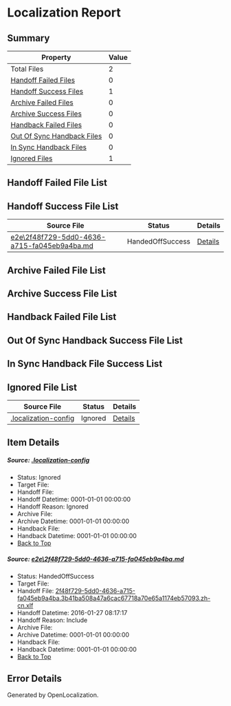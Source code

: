 # <a name='report-top'></a> Localization Report

## Summary
 Property | Value 
 -------- | ----- 
 Total Files | 2
[ Handoff Failed Files ](#handoff-failed-list)| 0
[ Handoff Success Files ](#handoff-success-list)| 1
[ Archive Failed Files ](#archive-failed-list)| 0
[ Archive Success Files ](#archive-success-list)| 0
[ Handback Failed Files ](#handback-failed-list)| 0
[ Out Of Sync Handback Files ](#outofsync-handback-success-list)| 0
[ In Sync Handback Files ](#insync-handback-success-list)| 0
[ Ignored Files ](#ignored-list)| 1

## <a name='handoff-failed-list'></a> Handoff Failed File List

## <a name='handoff-success-list'></a> Handoff Success File List
 Source File | Status | Details 
 ----------- | ------ | ------- 
 [e2e\2f48f729-5dd0-4636-a715-fa045eb9a4ba.md](https://github.com/OpenLocalizationTest/oltest/blob/81739becc59d5c947b095adcd491de641cb6d781/e2e/2f48f729-5dd0-4636-a715-fa045eb9a4ba.md) | HandedOffSuccess | [Details](#9e964729d031210168482fbe569aaa31364a69761)

## <a name='archive-failed-list'></a> Archive Failed File List

## <a name='archive-success-list'></a> Archive Success File List

## <a name='handback-failed-list'></a> Handback Failed File List

## <a name='outofsync-handback-success-list'></a> Out Of Sync Handback Success File List

## <a name='insync-handback-success-list'></a> In Sync Handback File Success List

## <a name='ignored-list'></a> Ignored File List
 Source File | Status | Details 
 ----------- | ------ | ------- 
 [.localization-config](https://github.com/OpenLocalizationTest/oltest/blob/81739becc59d5c947b095adcd491de641cb6d781/.localization-config) | Ignored | [Details](#e4725be8631cbe979bbe0fa8b97cd75f1fd41d4d0)

## Item Details
##### <a name='e4725be8631cbe979bbe0fa8b97cd75f1fd41d4d0'></a> Source: [.localization-config](https://github.com/OpenLocalizationTest/oltest/blob/81739becc59d5c947b095adcd491de641cb6d781/.localization-config)
* Status: Ignored
* Target File: 
* Handoff File: 
* Handoff Datetime: 0001-01-01 00:00:00
* Handoff Reason: Ignored
* Archive File: 
* Archive Datetime: 0001-01-01 00:00:00
* Handback File: 
* Handback Datetime: 0001-01-01 00:00:00
* [Back to Top](#report-top)

##### <a name='9e964729d031210168482fbe569aaa31364a69761'></a> Source: [e2e\2f48f729-5dd0-4636-a715-fa045eb9a4ba.md](https://github.com/OpenLocalizationTest/oltest/blob/81739becc59d5c947b095adcd491de641cb6d781/e2e/2f48f729-5dd0-4636-a715-fa045eb9a4ba.md)
* Status: HandedOffSuccess
* Target File: 
* Handoff File: [2f48f729-5dd0-4636-a715-fa045eb9a4ba.3b41ba508a47a6cac67718a70e65a1174eb57093.zh-cn.xlf](https://github.com/OpenLocalizationTestOrg/olhandoff/blob/b9500d2c5bde4f4b1abad19cb7bce895ca971a85/ol-handoff/OpenLocalizationTestOrg/oltest.zh-cn/tianzh/2f48f729-5dd0-4636-a715-fa045eb9a4ba.3b41ba508a47a6cac67718a70e65a1174eb57093.zh-cn.xlf)
* Handoff Datetime: 2016-01-27 08:17:17
* Handoff Reason: Include
* Archive File: 
* Archive Datetime: 0001-01-01 00:00:00
* Handback File: 
* Handback Datetime: 0001-01-01 00:00:00
* [Back to Top](#report-top)


## Error Details

Generated by OpenLocalization.
